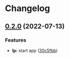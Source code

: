 # Changelog

## [0.2.0](https://github.com/julianomcl/monorepo-release-please/compare/v0.1.0...v0.2.0) (2022-07-13)


### Features

* **lp:** start app ([30c5fbb](https://github.com/julianomcl/monorepo-release-please/commit/30c5fbbef13caa730aeb153227989c5f165b62d9))
